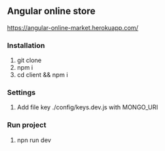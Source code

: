 ## Angular online store
https://angular-online-market.herokuapp.com/

### Installation

1. git clone 
2. npm i
3. cd client && npm i

### Settings
1. Add file key ./config/keys.dev.js with MONGO_URI

### Run project
1. npn run dev
